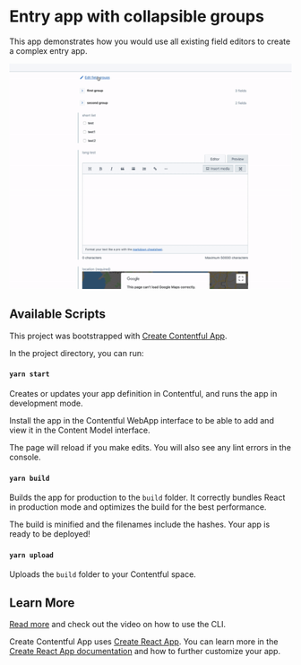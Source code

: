# Entry app with collapsible groups

This app demonstrates how you would use all existing field editors to create a complex entry app.

![demo](./docs/demo.gif)

## Available Scripts

This project was bootstrapped with [Create Contentful App](https://github.com/contentful/create-contentful-app).

In the project directory, you can run:

#### `yarn start`

Creates or updates your app definition in Contentful, and runs the app in development mode.

Install the app in the Contentful WebApp interface to be able to add and view it in the Content Model interface.

The page will reload if you make edits.
You will also see any lint errors in the console.

#### `yarn build`

Builds the app for production to the `build` folder.
It correctly bundles React in production mode and optimizes the build for the best performance.

The build is minified and the filenames include the hashes.
Your app is ready to be deployed!

#### `yarn upload`

Uploads the `build` folder to your Contentful space.

## Learn More

[Read more](https://www.contentful.com/developers/docs/extensibility/app-framework/create-contentful-app/) and check out the video on how to use the CLI.

Create Contentful App uses [Create React App](https://create-react-app.dev/). You can learn more in the [Create React App documentation](https://facebook.github.io/create-react-app/docs/getting-started) and how to further customize your app.
